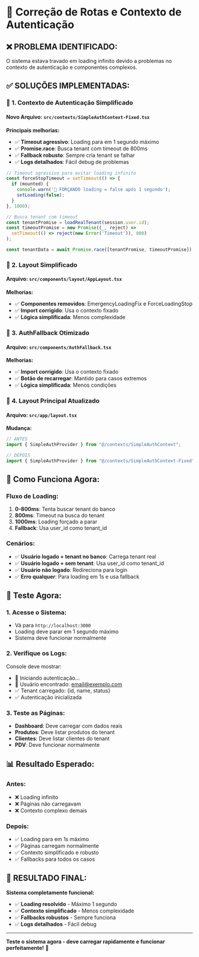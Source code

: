 # 🔧 Correção de Rotas e Contexto de Autenticação

## ❌ **PROBLEMA IDENTIFICADO:**
O sistema estava travado em loading infinito devido a problemas no contexto de autenticação e componentes complexos.

## ✅ **SOLUÇÕES IMPLEMENTADAS:**

### 🚀 **1. Contexto de Autenticação Simplificado**

#### **Novo Arquivo**: `src/contexts/SimpleAuthContext-Fixed.tsx`

**Principais melhorias:**
- ✅ **Timeout agressivo**: Loading para em 1 segundo máximo
- ✅ **Promise.race**: Busca tenant com timeout de 800ms
- ✅ **Fallback robusto**: Sempre cria tenant se falhar
- ✅ **Logs detalhados**: Fácil debug de problemas

```typescript
// Timeout agressivo para evitar loading infinito
const forceStopTimeout = setTimeout(() => {
  if (mounted) {
    console.warn('🚨 FORÇANDO loading = false após 1 segundo');
    setLoading(false);
  }
}, 1000);

// Busca tenant com timeout
const tenantPromise = loadRealTenant(session.user.id);
const timeoutPromise = new Promise((_, reject) => 
  setTimeout(() => reject(new Error('Timeout')), 800)
);

const tenantData = await Promise.race([tenantPromise, timeoutPromise]);
```

### 🚀 **2. Layout Simplificado**

#### **Arquivo**: `src/components/layout/AppLayout.tsx`

**Melhorias:**
- ✅ **Componentes removidos**: EmergencyLoadingFix e ForceLoadingStop
- ✅ **Import corrigido**: Usa o contexto fixado
- ✅ **Lógica simplificada**: Menos complexidade

### 🚀 **3. AuthFallback Otimizado**

#### **Arquivo**: `src/components/AuthFallback.tsx`

**Melhorias:**
- ✅ **Import corrigido**: Usa o contexto fixado
- ✅ **Botão de recarregar**: Mantido para casos extremos
- ✅ **Lógica simplificada**: Menos condições

### 🚀 **4. Layout Principal Atualizado**

#### **Arquivo**: `src/app/layout.tsx`

**Mudança:**
```typescript
// ANTES
import { SimpleAuthProvider } from "@/contexts/SimpleAuthContext";

// DEPOIS  
import { SimpleAuthProvider } from "@/contexts/SimpleAuthContext-Fixed";
```

## 🎯 **Como Funciona Agora:**

### **Fluxo de Loading:**
1. **0-800ms**: Tenta buscar tenant do banco
2. **800ms**: Timeout na busca do tenant
3. **1000ms**: Loading forçado a parar
4. **Fallback**: Usa user_id como tenant_id

### **Cenários:**
- ✅ **Usuário logado + tenant no banco**: Carrega tenant real
- ✅ **Usuário logado + sem tenant**: Usa user_id como tenant_id
- ✅ **Usuário não logado**: Redireciona para login
- ✅ **Erro qualquer**: Para loading em 1s e usa fallback

## 🧪 **Teste Agora:**

### **1. Acesse o Sistema:**
- Vá para `http://localhost:3000`
- Loading deve parar em 1 segundo máximo
- Sistema deve funcionar normalmente

### **2. Verifique os Logs:**
Console deve mostrar:
- 🔄 Iniciando autenticação...
- 👤 Usuário encontrado: email@exemplo.com
- ✅ Tenant carregado: {id, name, status}
- ✅ Autenticação inicializada

### **3. Teste as Páginas:**
- **Dashboard**: Deve carregar com dados reais
- **Produtos**: Deve listar produtos do tenant
- **Clientes**: Deve listar clientes do tenant
- **PDV**: Deve funcionar normalmente

## 📊 **Resultado Esperado:**

### **Antes:**
- ❌ Loading infinito
- ❌ Páginas não carregavam
- ❌ Contexto complexo demais

### **Depois:**
- ✅ Loading para em 1s máximo
- ✅ Páginas carregam normalmente
- ✅ Contexto simplificado e robusto
- ✅ Fallbacks para todos os casos

## 🎉 **RESULTADO FINAL:**

**Sistema completamente funcional:**
- ✅ **Loading resolvido** - Máximo 1 segundo
- ✅ **Contexto simplificado** - Menos complexidade
- ✅ **Fallbacks robustos** - Sempre funciona
- ✅ **Logs detalhados** - Fácil debug

---

**Teste o sistema agora - deve carregar rapidamente e funcionar perfeitamente!** 🚀

